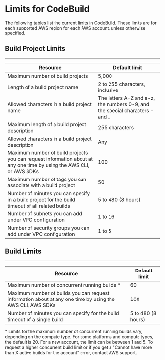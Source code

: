 # Limits for CodeBuild<a name="limits"></a>

The following tables list the current limits in CodeBuild\. These limits are for each supported AWS region for each AWS account, unless otherwise specified\. 

## Build Project Limits<a name="limits-build-projects"></a>


****  

| Resource | Default limit | 
| --- | --- | 
| Maximum number of build projects | 5,000 | 
| Length of a build project name | 2 to 255 characters, inclusive | 
| Allowed characters in a build project name | The letters A\-Z and a\-z, the numbers 0\-9, and the special characters \- and \_ | 
| Maximum length of a build project description | 255 characters | 
| Allowed characters in a build project description | Any | 
| Maximum number of build projects you can request information about at any one time by using the AWS CLI, or AWS SDKs | 100 | 
| Maximum number of tags you can associate with a build project | 50 | 
| Number of minutes you can specify in a build project for the build timeout of all related builds | 5 to 480 \(8 hours\) | 
| Number of subnets you can add under VPC configuration | 1 to 16 | 
| Number of security groups you can add under VPC configuration | 1 to 5 | 

## Build Limits<a name="limits-builds"></a>


****  

| Resource | Default limit | 
| --- | --- | 
| Maximum number of concurrent running builds \* | 60 | 
| Maximum number of builds you can request information about at any one time by using the AWS CLI, AWS SDKs | 100 | 
| Number of minutes you can specify for the build timeout of a single build | 5 to 480 \(8 hours\) | 

\* Limits for the maximum number of concurrent running builds vary, depending on the compute type\. For some platforms and compute types, the default is 20\. For a new account, the limit can be between 1 and 5\. To request a higher concurrent build limit or if you get a "Cannot have more than X active builds for the account" error, contact AWS support\.